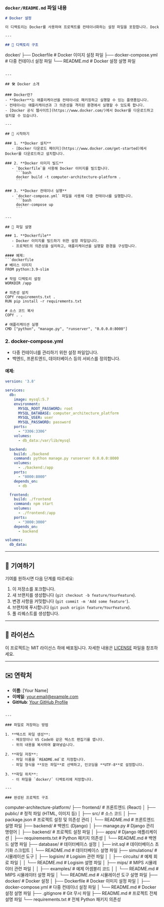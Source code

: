 
### `docker/README.md` 파일 내용

```markdown
# Docker 설정

이 디렉토리는 Docker를 사용하여 프로젝트를 컨테이너화하는 설정 파일을 포함합니다. Docker를 사용하면 개발 환경을 일관되게 유지하고, 배포를 간소화할 수 있습니다.

---

## 📂 디렉토리 구조
```
docker/
├── Dockerfile              # Docker 이미지 설정 파일
├── docker-compose.yml      # 다중 컨테이너 설정 파일
└── README.md               # Docker 설정 설명 파일
```

---

## 🛠 Docker 소개

### Docker란?
- **Docker**는 애플리케이션을 컨테이너로 패키징하고 실행할 수 있는 플랫폼입니다.
- 컨테이너는 애플리케이션과 그 의존성을 격리된 환경에서 실행할 수 있도록 합니다.
- [Docker 공식 웹사이트](https://www.docker.com/)에서 Docker를 다운로드하고 설치할 수 있습니다.

---

## 🚀 시작하기

### 1. **Docker 설치**
   - [Docker 다운로드 페이지](https://www.docker.com/get-started)에서 Docker를 다운로드하고 설치합니다.

### 2. **Docker 이미지 빌드**
   - `Dockerfile`을 사용해 Docker 이미지를 빌드합니다.
     ```bash
     docker build -t computer-architecture-platform .
     ```

### 3. **Docker 컨테이너 실행**
   - `docker-compose.yml` 파일을 사용해 다중 컨테이너를 실행합니다.
     ```bash
     docker-compose up
     ```

---

## 📂 파일 설명

### 1. **Dockerfile**
   - Docker 이미지를 빌드하기 위한 설정 파일입니다.
   - 프로젝트의 의존성을 설치하고, 애플리케이션을 실행할 환경을 구성합니다.

#### 예제:
```dockerfile
# 베이스 이미지
FROM python:3.9-slim

# 작업 디렉토리 설정
WORKDIR /app

# 의존성 설치
COPY requirements.txt .
RUN pip install -r requirements.txt

# 소스 코드 복사
COPY . .

# 애플리케이션 실행
CMD ["python", "manage.py", "runserver", "0.0.0.0:8000"]
```

### 2. **docker-compose.yml**
   - 다중 컨테이너를 관리하기 위한 설정 파일입니다.
   - 백엔드, 프론트엔드, 데이터베이스 등의 서비스를 정의합니다.

#### 예제:
```yaml
version: '3.8'

services:
  db:
    image: mysql:5.7
    environment:
      MYSQL_ROOT_PASSWORD: root
      MYSQL_DATABASE: computer_architecture_platform
      MYSQL_USER: user
      MYSQL_PASSWORD: password
    ports:
      - "3306:3306"
    volumes:
      - db_data:/var/lib/mysql

  backend:
    build: ./backend
    command: python manage.py runserver 0.0.0.0:8000
    volumes:
      - ./backend:/app
    ports:
      - "8000:8000"
    depends_on:
      - db

  frontend:
    build: ./frontend
    command: npm start
    volumes:
      - ./frontend:/app
    ports:
      - "3000:3000"
    depends_on:
      - backend

volumes:
  db_data:
```

---

## 🤝 기여하기
기여를 원하시면 다음 단계를 따르세요:
1. 이 저장소를 포크합니다.
2. 새 브랜치를 생성합니다 (`git checkout -b feature/YourFeature`).
3. 변경 사항을 커밋합니다 (`git commit -m 'Add some feature'`).
4. 브랜치에 푸시합니다 (`git push origin feature/YourFeature`).
5. 풀 리퀘스트를 생성합니다.

---

## 📄 라이선스
이 프로젝트는 MIT 라이선스 하에 배포됩니다. 자세한 내용은 [LICENSE](../../LICENSE) 파일을 참조하세요.

---

## ✉️ 연락처
- **이름**: [Your Name]
- **이메일**: your.email@example.com
- **GitHub**: [Your GitHub Profile](https://github.com/your-username)
```

---

### 파일로 저장하는 방법

1. **텍스트 파일 생성**:
   - 메모장이나 VS Code와 같은 텍스트 편집기를 엽니다.
   - 위의 내용을 복사하여 붙여넣습니다.

2. **파일 저장**:
   - 파일 이름을 `README.md`로 지정합니다.
   - 파일 형식을 **모든 파일**로 선택하고, 인코딩을 **UTF-8**로 설정합니다.

3. **파일 위치**:
   - 이 파일을 `docker/` 디렉토리에 저장합니다.

---

### 완성된 프로젝트 구조
```
computer-architecture-platform/
├── frontend/                   # 프론트엔드 (React)
│   ├── public/                 # 정적 파일 (HTML, 이미지 등)
│   ├── src/                    # 소스 코드
│   ├── package.json            # 프로젝트 설정 및 의존성 관리
│   └── README.md               # 프론트엔드 설명 파일
├── backend/                    # 백엔드 (Django)
│   ├── manage.py               # Django 관리 명령어
│   ├── backend/                # 프로젝트 설정 파일
│   ├── apps/                   # Django 애플리케이션
│   ├── requirements.txt        # Python 패키지 의존성
│   └── README.md               # 백엔드 설명 파일
├── database/                   # 데이터베이스 설정
│   ├── init.sql                # 데이터베이스 초기화 스크립트
│   └── README.md               # 데이터베이스 설명 파일
├── simulations/                # 시뮬레이션 도구
│   ├── logisim/                # Logisim 관련 파일
│   │   ├── circuits/           # 예제 회로 파일
│   │   └── README.md           # Logisim 설명 파일
│   ├── mips/                   # MIPS 시뮬레이터 관련 파일
│   │   ├── examples/           # 예제 어셈블리 코드
│   │   └── README.md           # MIPS 시뮬레이터 설명 파일
│   └── README.md               # 시뮬레이션 도구 설명 파일
├── docker/                     # Docker 설정
│   ├── Dockerfile              # Docker 이미지 설정 파일
│   ├── docker-compose.yml      # 다중 컨테이너 설정 파일
│   └── README.md               # Docker 설정 설명 파일
├── .gitignore                  # Git 무시 파일
├── README.md                   # 프로젝트 전체 설명 파일
└── requirements.txt            # 전체 Python 패키지 의존성
```
